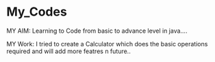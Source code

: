 # My_Codes
MY AIM:
Learning to Code from basic to advance level in java....

MY Work:
I tried to create a Calculator which does the basic operations required and will add more featres n future..

